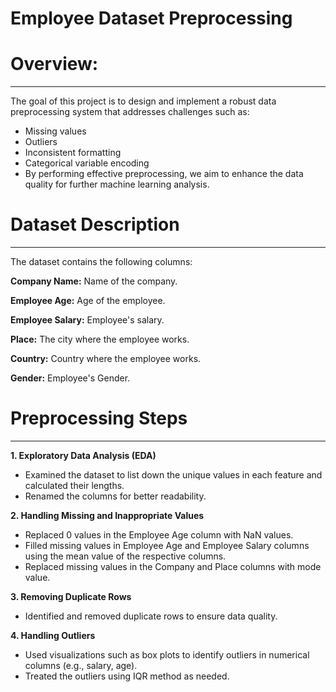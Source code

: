 # Employee Dataset Preprocessing

# Overview:
____
The goal of this project is to design and implement a robust data preprocessing system that addresses challenges such as:

* Missing values
* Outliers
* Inconsistent formatting
* Categorical variable encoding
* By performing effective preprocessing, we aim to enhance the data quality for further machine learning analysis.

# Dataset Description
____
The dataset contains the following columns:

**Company Name:** Name of the company.

**Employee Age:** Age of the employee.

**Employee Salary:** Employee's salary.

**Place:** The city where the employee works.

**Country:** Country where the employee works.

**Gender:** Employee's Gender.

# Preprocessing Steps
____
**1. Exploratory Data Analysis (EDA)**
* Examined the dataset to list down the unique values in each feature and calculated their lengths.
* Renamed the columns for better readability.
 
**2. Handling Missing and Inappropriate Values**
* Replaced 0 values in the Employee Age column with NaN values.
* Filled missing values in Employee Age and Employee Salary columns using the mean value of the respective columns.
* Replaced missing values in the Company and Place columns with mode value.
  
**3. Removing Duplicate Rows**
* Identified and removed duplicate rows to ensure data quality.

**4. Handling Outliers**
* Used visualizations such as box plots to identify outliers in numerical columns (e.g., salary, age).
* Treated the outliers using IQR method as needed.
